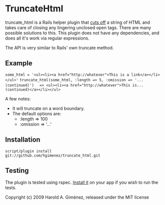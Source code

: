 TruncateHtml
============

truncate_html is a Rails helper plugin that [cuts off](http://www.youtube.com/watch?v=6XG4DIOA7nU) a string of HTML and takes care of closing any lingering unclosed open tags. There are many possible solutions to this. This plugin does not have any dependencies, and does all it's work via regular expressions.

The API is very similar to Rails' own truncate method. 


Example
-------

`some_html = '<ul><li><a href="http://whatever">This is a link</a></li></ul>'`
`truncate_html(some_html, :length => 5, :omission => '...(continued)')`
`  => <ul><li><a href="http://whatever">This is...(continued)</a></li></ul>`

A few notes:

* It will truncate on a word boundary.
* The default options are:
  * :length => 100
  * :omission => '...'

Installation
------------

<code>script/plugin install git://github.com/hgimenez/truncate_html.git</code>

Testing
-------

The plugin is tested using rspec. [Install it](http://wiki.github.com/dchelimsky/rspec/rails) on your app if you wish to run the tests.

Copyright (c) 2009 Harold A. Giménez, released under the MIT license

